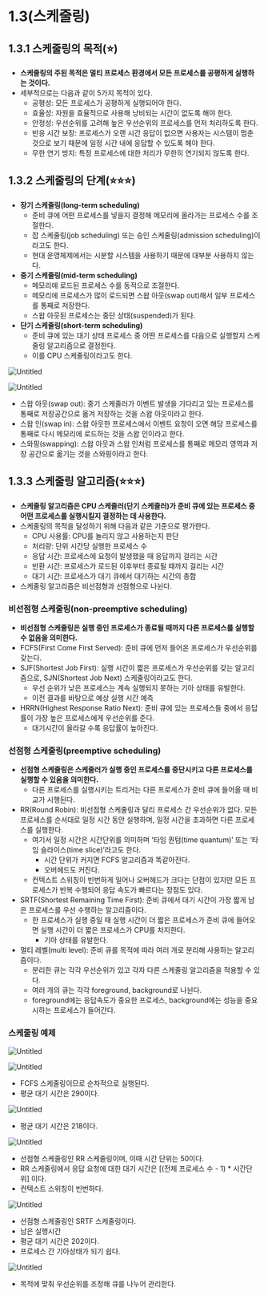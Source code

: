 # 1.3(스케줄링)

## 1.3.1 스케줄링의 목적(⭐)

- **스케줄링의 주된 목적은 멀티 프로세스 환경에서 모든 프로세스를 공평하게 실행하는 것이다.**
- 세부적으로는 다음과 같이 5가지 목적이 있다.
    - 공평성: 모든 프로세스가 공평하게 실행되어야 한다.
    - 효율성: 자원을 효율적으로 사용해 낭비되는 시간이 없도록 해야 한다.
    - 안정성: 우선순위를 고려해 높은 우선순위의 프로세스를 먼저 처리하도록 한다.
    - 반응 시간 보장: 프로세스가 오랜 시간 응답이 없으면 사용자는 시스템이 멈춘 것으로 보기 때문에 일정 시간 내에 응답할 수 있도록 해야 한다.
    - 무한 연기 방지: 특정 프로세스에 대한 처리가 무한히 연기되지 않도록 한다.

## 1.3.2 스케줄링의 단계(⭐⭐⭐)

- **장기 스케줄링(long-term scheduling)**
    - 준비 큐에 어떤 프로세스를 넣을지 결정해 메모리에 올라가는 프로세스 수를 조절한다.
    - 잡 스케줄링(job scheduling) 또는 승인 스케줄링(admission scheduling)이라고도 한다.
    - 현대 운영체제에서는 시분할 시스템을 사용하기 때문에 대부분 사용하지 않는다.
- **중기 스케줄링(mid-term scheduling)**
    - 메모리에 로드된 프로세스 수를 동적으로 조절한다.
    - 메모리에 프로세스가 많이 로드되면 스왑 아웃(swap out)해서 일부 프로세스를 통째로 저장한다.
    - 스왑 아웃된 프로세스는 중단 상태(suspended)가 된다.
- **단기 스케줄링(short-term scheduling)**
    - 준비 큐에 있는 대기 상태 프로세스 중 어떤 프로세스를 다음으로 실행할지 스케줄링 알고리즘으로 결정한다.
    - 이를 CPU 스케줄링이라고도 한다.

![Untitled](1%203(%E1%84%89%E1%85%B3%E1%84%8F%E1%85%A6%E1%84%8C%E1%85%AE%E1%86%AF%E1%84%85%E1%85%B5%E1%86%BC)%20dd5870804dc9485bad5db9d2ad1d3117/Untitled.png)

![Untitled](1%203(%E1%84%89%E1%85%B3%E1%84%8F%E1%85%A6%E1%84%8C%E1%85%AE%E1%86%AF%E1%84%85%E1%85%B5%E1%86%BC)%20dd5870804dc9485bad5db9d2ad1d3117/Untitled%201.png)

- 스왑 아웃(swap out): 중기 스케줄러가 이벤트 발생을 기다리고 있는 프로세스를 통째로 저장공간으로 옮겨 저장하는 것을 스왑 아웃이라고 한다.
- 스왑 인(swap in): 스왑 아웃한 프로세스에서 이벤트 요청이 오면 해당 프로세스를 통째로 다시 메모리에 로드하는 것을 스왑 인이라고 한다.
- 스와핑(swapping): 스왑 아웃과 스왑 인처럼 프로세스를 통째로 메모리 영역과 저장 공간으로 옮기는 것을 스와핑이라고 한다.

## 1.3.3 스케줄링 알고리즘(⭐⭐⭐)

- **스케줄링 알고리즘은 CPU 스케줄러(단기 스케줄러)가 준비 큐에 있는 프로세스 중 어떤 프로세스를 실행시킬지 결정하는 데 사용한다.**
- 스케줄링의 목적을 달성하기 위해 다음과 같은 기준으로 평가한다.
    - CPU 사용률: CPU를 놀리지 않고 사용하는지 판단
    - 처리량: 단위 시간당 실행한 프로세스 수
    - 응답 시간: 프로세스에 요청이 발생했을 때 응답까지 걸리는 시간
    - 반환 시간: 프로세스가 로드된 이후부터 종료될 때까지 걸리는 시간
    - 대기 시간: 프로세스가 대기 큐에서 대기하는 시간의 총합
- 스케줄링 알고리즘은 비선점형과 선점형으로 나뉜다.

### 비선점형 스케줄링(non-preemptive scheduling)

- **비선점형 스케줄링은 실행 중인 프로세스가 종료될 때까지 다른 프로세스를 실행할 수 없음을 의미한다.**
- FCFS(First Come First Served): 준비 큐에 먼저 들어온 프로세스가 우선순위를 갖는다.
- SJF(Shortest Job First): 실행 시간이 짧은 프로세스가 우선순위를 갖는 알고리즘으로, SJN(Shortest Job Next) 스케줄링이라고도 한다.
    - 우선 순위가 낮은 프로세스는 계속 실행되지 못하는 기아 상태를 유발한다.
    - 이전 결과를 바탕으로 예상 실행 시간 예측
- HRRN(Highest Response Ratio Next): 준비 큐에 있는 프로세스들 중에서 응답률이 가장 높은 프로세스에게 우선순위를 준다.
    - 대기시간이 올라갈 수록 응답률이 높아진다.

### 선점형 스케줄링(preemptive scheduling)

- **선점형 스케줄링은 스케줄러가 실행 중인 프로세스를 중단시키고 다른 프로세스를 실행할 수 있음을 의미한다.**
    - 다른 프로세스를 실행시키는 트리거는 다른 프로세스가 준비 큐에 들어올 때 비교가 시행된다.
- RR(Round Robin): 비선점형 스케줄링과 달리 프로세스 간 우선순위가 없다. 모든 프로세스를 순서대로 일정 시간 동안 실행하며, 일정 시간을 초과하면 다른 프로세스를 실행한다.
    - 여기서 일정 시간은 시간단위를 의미하며 ‘타임 퀀텀(time quantum)’ 또는 ‘타임 슬라이스(time slice)’라고도 한다.
        - 시간 단위가 커지면 FCFS 알고리즘과 똑같아진다.
        - 오버헤드도 커진다.
    - 컨텍스트 스위칭이 빈번하게 일어나 오버헤드가 크다는 단점이 있지만 모든 프로세스가 반복 수행되어 응답 속도가 빠르다는 장점도 있다.
- SRTF(Shortest Remaining Time First): 준비 큐에서 대기 시간이 가장 짧게 남은 프로세스를 우선 수행하는 알고리즘이다.
    - 한 프로세스가 실행 중일 때 실행 시간이 더 짧은 프로세스가 준비 큐에 들어오면 실행 시간이 더 짧은 프로세스가 CPU를 차지한다.
        - 기아 상태를 유발한다.
- 멀티 레벨(multi level): 준비 큐를 목적에 따라 여러 개로 분리해 사용하는 알고리즘이다.
    - 분리한 큐는 각각 우선순위가 있고 각자 다른 스케줄링 알고리즘을 적용할 수 있다.
    - 여러 개의 큐는 각각 foreground, background로 나뉜다.
    - foreground에는 응답속도가 중요한 프로세스, background에는 성능을 중요시하는 프로세스가 들어간다.

### 스케줄링 예제

![Untitled](1%203(%E1%84%89%E1%85%B3%E1%84%8F%E1%85%A6%E1%84%8C%E1%85%AE%E1%86%AF%E1%84%85%E1%85%B5%E1%86%BC)%20dd5870804dc9485bad5db9d2ad1d3117/Untitled%202.png)

![Untitled](1%203(%E1%84%89%E1%85%B3%E1%84%8F%E1%85%A6%E1%84%8C%E1%85%AE%E1%86%AF%E1%84%85%E1%85%B5%E1%86%BC)%20dd5870804dc9485bad5db9d2ad1d3117/Untitled%203.png)

- FCFS 스케줄링이므로 순차적으로 실행된다.
- 평균 대기 시간은 290이다.

![Untitled](1%203(%E1%84%89%E1%85%B3%E1%84%8F%E1%85%A6%E1%84%8C%E1%85%AE%E1%86%AF%E1%84%85%E1%85%B5%E1%86%BC)%20dd5870804dc9485bad5db9d2ad1d3117/Untitled%204.png)

- 평균 대기 시간은 218이다.

![Untitled](1%203(%E1%84%89%E1%85%B3%E1%84%8F%E1%85%A6%E1%84%8C%E1%85%AE%E1%86%AF%E1%84%85%E1%85%B5%E1%86%BC)%20dd5870804dc9485bad5db9d2ad1d3117/Untitled%205.png)

- 선점형 스케줄링인 RR 스케줄링이며, 이때 시간 단위는 50이다.
- RR 스케줄링에서 응답 요청에 대한 대기 시간은 [(전체 프로세스 수 - 1) * 시간단위] 이다.
- 컨텍스트 스위칭이 빈번하다.

![Untitled](1%203(%E1%84%89%E1%85%B3%E1%84%8F%E1%85%A6%E1%84%8C%E1%85%AE%E1%86%AF%E1%84%85%E1%85%B5%E1%86%BC)%20dd5870804dc9485bad5db9d2ad1d3117/Untitled%206.png)

- 선점형 스케줄링인 SRTF 스케줄링이다.
- 남은 실행시간
- 평균 대기 시간은 202이다.
- 프로세스 간 기아상태가 되기 쉽다.

![Untitled](1%203(%E1%84%89%E1%85%B3%E1%84%8F%E1%85%A6%E1%84%8C%E1%85%AE%E1%86%AF%E1%84%85%E1%85%B5%E1%86%BC)%20dd5870804dc9485bad5db9d2ad1d3117/Untitled%207.png)

- 목적에 맞춰 우선순위를 조정해 큐를 나누어 관리한다.